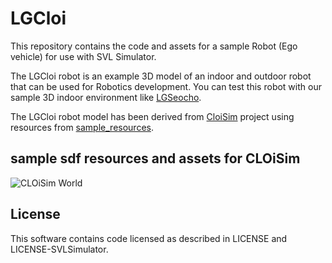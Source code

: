 # LGCloi 

This repository contains the code and assets for a sample Robot (Ego vehicle) for use with SVL Simulator.

The LGCloi robot is an example 3D model of an indoor and outdoor robot that can be used for Robotics development. You can test this robot with our sample 3D indoor environment like [LGSeocho](https://wise.svlsimulator.com/maps/profile/26546191-86e8-4b53-9432-1cecbbd95c87).

The LGCloi robot model has been derived from [CloiSim](https://github.com/lge-ros2/cloisim) project using resources from [sample_resources](https://github.com/lge-ros2/sample_resources).

## sample sdf resources and assets for CLOiSim

![CLOiSim World](https://user-images.githubusercontent.com/21001946/81628814-9c553580-943c-11ea-9ca4-e91412580e8a.png)

## License

This software contains code licensed as described in LICENSE and LICENSE-SVLSimulator.
